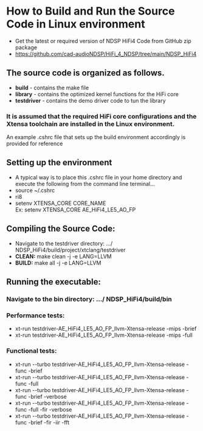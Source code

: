 # How to Build and Run the Source Code in Linux environment
  * Get the latest or required version of NDSP HiFi4 Code from GitHub zip package 
  * https://github.com/cad-audioNDSP/HiFi_4_NDSP/tree/main/NDSP_HiFi4

## The source code is organized as follows.
  * **build** - contains the make file 
  * **library** - contains the optimized kernel functions for the HiFi core 
  * **testdriver** - contains the demo driver code to tun the library   

### It is assumed that the required HiFi core configurations and the Xtensa toolchain are installed in the Linux environment.
 An example .cshrc file that sets up the build environment accordingly is provided for reference 

## Setting up the environment 
  * A typical way is to place this .cshrc file in your home directory and execute the following from the command line terminal... 
  * source ~/.cshrc 
  * ri8
  * setenv XTENSA_CORE CORE_NAME     
    Ex: setenv XTENSA_CORE AE_HiFi4_LE5_AO_FP  

## Compiling the Source Code: 
  * Navigate to the testdriver directory:   …/ NDSP_HiFi4/build/project/xtclang/testdriver
  * **CLEAN:**  make clean -j -e LANG=LLVM  
  * **BUILD:**  make all -j -e LANG=LLVM 


## Running the executable: 
  ### Navigate to the bin directory: …/ NDSP_HiFi4/build/bin
  ### Performance tests:     
  * xt-run testdriver-AE_HiFi4_LE5_AO_FP_llvm-Xtensa-release -mips -brief 
  * xt-run testdriver-AE_HiFi4_LE5_AO_FP_llvm-Xtensa-release -mips -full   
  ###	Functional tests:
  * xt-run --turbo testdriver-AE_HiFi4_LE5_AO_FP_llvm-Xtensa-release -func -brief
  * xt-run --turbo testdriver-AE_HiFi4_LE5_AO_FP_llvm-Xtensa-release -func -full
  * xt-run --turbo testdriver-AE_HiFi4_LE5_AO_FP_llvm-Xtensa-release -func -brief -verbose 
  * xt-run --turbo testdriver-AE_HiFi4_LE5_AO_FP_llvm-Xtensa-release -func -full -fir -verbose 
  * xt-run --turbo testdriver-AE_HiFi4_LE5_AO_FP_llvm-Xtensa-release -func -brief -fir -iir -fft
